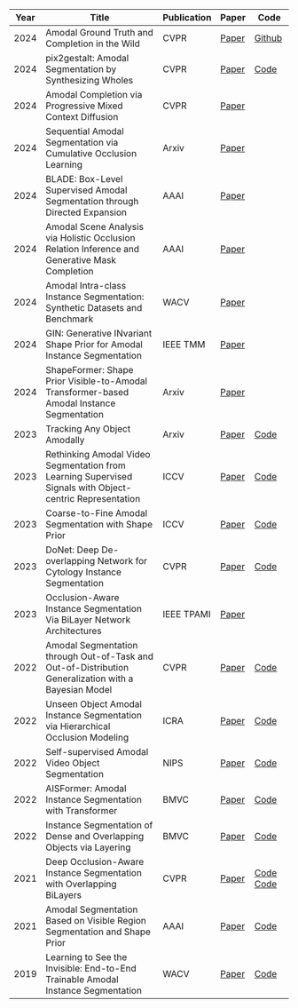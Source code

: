 | Year | Title                                                                                                    | Publication | Paper                                                                                                                                                                                 | Code                                                                                                           |
| ---- | -------------------------------------------------------------------------------------------------------- | ----------- | ------------------------------------------------------------------------------------------------------------------------------------------------------------------------------------- | -------------------------------------------------------------------------------------------------------------- |
| 2024 | Amodal Ground Truth and Completion in the Wild                                                           | CVPR        | [Paper](https://arxiv.org/abs/2312.17247)                                                                                                                                             | [Github](https://github.com/Championchess/Amodal-Completion-in-the-Wild)                                       |
| 2024 | pix2gestalt: Amodal Segmentation by Synthesizing Wholes                                                  | CVPR        | [Paper](https://arxiv.org/abs/2401.14398)                                                                                                                                             | [Code](https://github.com/cvlab-columbia/pix2gestalt)                                                          |
| 2024 | Amodal Completion via Progressive Mixed Context Diffusion                                                | CVPR        | [Paper](https://arxiv.org/pdf/2312.15540.pdf)                                                                                                                                         |                                                                                                                |
| 2024 | Sequential Amodal Segmentation via Cumulative Occlusion Learning                                         | Arxiv       | [Paper](https://arxiv.org/pdf/2405.05791)                                                                                                                                             |                                                                                                                |
| 2024 | BLADE: Box-Level Supervised Amodal Segmentation through Directed Expansion                               | AAAI        | [Paper](https://arxiv.org/pdf/2401.01642)                                                                                                                                             |                                                                                                                |
| 2024 | Amodal Scene Analysis via Holistic Occlusion Relation Inference and Generative Mask Completion           | AAAI        | [Paper](https://ojs.aaai.org/index.php/AAAI/article/view/28526)                                                                                                                       |                                                                                                                |
| 2024 | Amodal Intra-class Instance Segmentation: Synthetic Datasets and Benchmark                               | WACV        | [Paper](https://openaccess.thecvf.com/content/WACV2024/html/Ao_Amodal_Intra-Class_Instance_Segmentation_Synthetic_Datasets_and_Benchmark_WACV_2024_paper.html)                        |                                                                                                                |
| 2024 | GIN: Generative INvariant Shape Prior for Amodal Instance Segmentation                                   | IEEE TMM    | [Paper](https://ieeexplore.ieee.org/stamp/stamp.jsp?arnumber=10258334)                                                                                                                |                                                                                                                |
| 2024 | ShapeFormer: Shape Prior Visible-to-Amodal Transformer-based Amodal Instance Segmentation                | Arxiv       | [Paper](https://arxiv.org/pdf/2403.11376)                                                                                                                                             |                                                                                                                |
| 2023 | Tracking Any Object Amodally                                                                             | Arxiv       | [Paper](https://arxiv.org/abs/2312.12433)                                                                                                                                             | [Code](https://github.com/WesleyHsieh0806/TAO-Amodal)                                                          |
| 2023 | Rethinking Amodal Video Segmentation from Learning Supervised Signals with Object-centric Representation | ICCV        | [Paper](https://openaccess.thecvf.com/content/ICCV2023/papers/Fan_Rethinking_Amodal_Video_Segmentation_from_Learning_Supervised_Signals_with_Object-centric_ICCV_2023_paper.pdf)      | [Code](https://github.com/amazon-science/efficient-object-centric-representation-amodal-segmentation)          |
| 2023 | Coarse-to-Fine Amodal Segmentation with Shape Prior                                                      | ICCV        | [Paper](https://openaccess.thecvf.com/content/ICCV2023/papers/Gao_Coarse-to-Fine_Amodal_Segmentation_with_Shape_Prior_ICCV_2023_paper.pdf)                                            | [Code](https://github.com/amazon-science/c2f-seg)                                                              |
| 2023 | DoNet: Deep De-overlapping Network for Cytology Instance Segmentation                                    | CVPR        | [Paper](https://openaccess.thecvf.com/content/CVPR2023/html/Jiang_DoNet_Deep_De-Overlapping_Network_for_Cytology_Instance_Segmentation_CVPR_2023_paper.html)                          | [Code](https://github.com/DeepDoNet/DoNet)                                                                     |
| 2023 | Occlusion-Aware Instance Segmentation Via BiLayer Network Architectures                                  | IEEE TPAMI  | [Paper](https://ieeexplore.ieee.org/stamp/stamp.jsp?arnumber=10048550)                                                                                                                |                                                                                                                |
| 2022 | Amodal Segmentation through Out-of-Task and Out-of-Distribution Generalization with a Bayesian Model     | CVPR        | [Paper](https://openaccess.thecvf.com/content/CVPR2022/papers/Sun_Amodal_Segmentation_Through_Out-of-Task_and_Out-of-Distribution_Generalization_With_a_Bayesian_CVPR_2022_paper.pdf) | [Code](https://github.com/YihongSun/Bayesian-Amodal)                                                           |
| 2022 | Unseen Object Amodal Instance Segmentation via Hierarchical Occlusion Modeling                           | ICRA        | [Paper](https://arxiv.org/pdf/2109.11103)                                                                                                                                             | [Code](https://github.com/gist-ailab/uoais)                                                                    |
| 2022 | Self-supervised Amodal Video Object Segmentation                                                         | NIPS        | [Paper](https://arxiv.org/abs/2210.12733)                                                                                                                                             | [Code](https://github.com/amazon-science/self-supervised-amodal-video-object-segmentation)                     |
| 2022 | AISFormer: Amodal Instance Segmentation with Transformer                                                 | BMVC        | [Paper](https://arxiv.org/abs/2210.06323)                                                                                                                                             | [Code](https://github.com/UARK-AICV/AISFormer)                                                                 |
| 2022 | Instance Segmentation of Dense and Overlapping Objects via Layering                                      | BMVC        | [Paper](https://arxiv.org/abs/2210.03551)                                                                                                                                             | [Code](https://github.com/looooongChen/instSeg)                                                                |
| 2021 | Deep Occlusion-Aware Instance Segmentation with Overlapping BiLayers                                     | CVPR        | [Paper](https://openaccess.thecvf.com/content/CVPR2021/papers/Ke_Deep_Occlusion-Aware_Instance_Segmentation_With_Overlapping_BiLayers_CVPR_2021_paper.pdf)                            | [Code](https://github.com/lkeab/BCNet) [Code](https://github.com/trqminh/Faster-RCNN-BCNet)                    |
| 2021 | Amodal Segmentation Based on Visible Region Segmentation and Shape Prior                                 | AAAI        | [Paper](https://cdn.aaai.org/ojs/16407/16407-13-19901-1-2-20210518.pdf)                                                                                                               | [Code](https://github.com/YutingXiao/Amodal-Segmentation-Based-on-Visible-Region-Segmentation-and-Shape-Prior) |
| 2019 | Learning to See the Invisible: End-to-End Trainable Amodal Instance Segmentation                         | WACV        | [Paper](https://ieeexplore.ieee.org/stamp/stamp.jsp?arnumber=8658806)                                                                                                                 | [Code](https://github.com/waiyulam/ORCNN)                                                                      |
